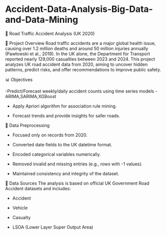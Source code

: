 # Accident-Data-Analysis-Big-Data-and-Data-Mining
🚗 Road Traffic Accident Analysis (UK 2020)

📌 Project Overview
Road traffic accidents are a major global health issue, causing over 1.2 million deaths and around 50 million injuries annually (Pawłowski et al., 2019). In the UK alone, the Department for Transport reported nearly 129,000 casualties between 2023 and 2024. This project analyzes UK road accident data from 2020, aiming to uncover hidden patterns, predict risks, and offer recommendations to improve public safety.

📊 Objectives

-Predict/Forecast weekly/daily accident counts using time series models - ARIMA,SARIMA,XGBoost

- Apply Apriori algorithm for association rule mining.

- Forecast trends and provide insights for safer roads.


🧹 Data Preprocessing
- Focused only on records from 2020.

- Converted date fields to the UK datetime format.

- Encoded categorical variables numerically.

 - Removed invalid and missing entries (e.g., rows with -1 values).

- Maintained consistency and integrity of the dataset.

📁 Data Sources
The analysis is based on official UK Government Road Accident datasets and includes:

- Accident

- Vehicle

- Casualty

- LSOA (Lower Layer Super Output Area)
